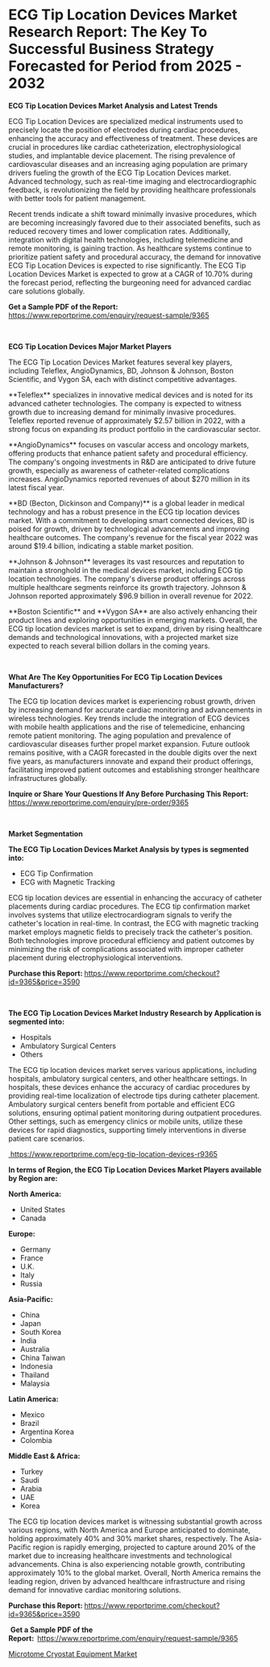 <p><h1>ECG Tip Location Devices Market Research Report: The Key To Successful Business Strategy Forecasted for Period from 2025 - 2032</h1></p><p><strong>ECG Tip Location Devices Market Analysis and Latest Trends</strong></p>
<p><p>ECG Tip Location Devices are specialized medical instruments used to precisely locate the position of electrodes during cardiac procedures, enhancing the accuracy and effectiveness of treatment. These devices are crucial in procedures like cardiac catheterization, electrophysiological studies, and implantable device placement. The rising prevalence of cardiovascular diseases and an increasing aging population are primary drivers fueling the growth of the ECG Tip Location Devices market. Advanced technology, such as real-time imaging and electrocardiographic feedback, is revolutionizing the field by providing healthcare professionals with better tools for patient management.</p><p>Recent trends indicate a shift toward minimally invasive procedures, which are becoming increasingly favored due to their associated benefits, such as reduced recovery times and lower complication rates. Additionally, integration with digital health technologies, including telemedicine and remote monitoring, is gaining traction. As healthcare systems continue to prioritize patient safety and procedural accuracy, the demand for innovative ECG Tip Location Devices is expected to rise significantly. The ECG Tip Location Devices Market is expected to grow at a CAGR of 10.70% during the forecast period, reflecting the burgeoning need for advanced cardiac care solutions globally.</p></p>
<p><strong>Get a Sample PDF of the Report:&nbsp;</strong> <a href="https://www.reportprime.com/enquiry/request-sample/9365?utm_campaign=2809&utm_medium=2&utm_source=Github&utm_content=ia&utm_term=20032025&utm_id=ecg-tip-location-devices">https://www.reportprime.com/enquiry/request-sample/9365</a></p>
<p>&nbsp;</p>
<p><strong>ECG Tip Location Devices Major Market Players</strong></p>
<p><p>The ECG Tip Location Devices Market features several key players, including Teleflex, AngioDynamics, BD, Johnson & Johnson, Boston Scientific, and Vygon SA, each with distinct competitive advantages.</p><p>**Teleflex** specializes in innovative medical devices and is noted for its advanced catheter technologies. The company is expected to witness growth due to increasing demand for minimally invasive procedures. Teleflex reported revenue of approximately $2.57 billion in 2022, with a strong focus on expanding its product portfolio in the cardiovascular sector.</p><p>**AngioDynamics** focuses on vascular access and oncology markets, offering products that enhance patient safety and procedural efficiency. The company's ongoing investments in R&D are anticipated to drive future growth, especially as awareness of catheter-related complications increases. AngioDynamics reported revenues of about $270 million in its latest fiscal year.</p><p>**BD (Becton, Dickinson and Company)** is a global leader in medical technology and has a robust presence in the ECG tip location devices market. With a commitment to developing smart connected devices, BD is poised for growth, driven by technological advancements and improving healthcare outcomes. The company's revenue for the fiscal year 2022 was around $19.4 billion, indicating a stable market position.</p><p>**Johnson & Johnson** leverages its vast resources and reputation to maintain a stronghold in the medical devices market, including ECG tip location technologies. The company's diverse product offerings across multiple healthcare segments reinforce its growth trajectory. Johnson & Johnson reported approximately $96.9 billion in overall revenue for 2022.</p><p>**Boston Scientific** and **Vygon SA** are also actively enhancing their product lines and exploring opportunities in emerging markets. Overall, the ECG tip location devices market is set to expand, driven by rising healthcare demands and technological innovations, with a projected market size expected to reach several billion dollars in the coming years.</p></p>
<p>&nbsp;</p>
<p><strong>What Are The Key Opportunities For ECG Tip Location Devices Manufacturers?</strong></p>
<p><p>The ECG tip location devices market is experiencing robust growth, driven by increasing demand for accurate cardiac monitoring and advancements in wireless technologies. Key trends include the integration of ECG devices with mobile health applications and the rise of telemedicine, enhancing remote patient monitoring. The aging population and prevalence of cardiovascular diseases further propel market expansion. Future outlook remains positive, with a CAGR forecasted in the double digits over the next five years, as manufacturers innovate and expand their product offerings, facilitating improved patient outcomes and establishing stronger healthcare infrastructures globally.</p></p>
<p><strong>Inquire or Share Your Questions If Any Before Purchasing This Report:</strong> <a href="https://www.reportprime.com/enquiry/pre-order/9365?utm_campaign=2809&utm_medium=2&utm_source=Github&utm_content=ia&utm_term=20032025&utm_id=ecg-tip-location-devices">https://www.reportprime.com/enquiry/pre-order/9365</a></p>
<p>&nbsp;</p>
<p><strong>Market Segmentation</strong></p>
<p><strong>The ECG Tip Location Devices Market Analysis by types is segmented into:</strong></p>
<p><ul><li>ECG Tip Confirmation</li><li>ECG with Magnetic Tracking</li></ul></p>
<p><p>ECG tip location devices are essential in enhancing the accuracy of catheter placements during cardiac procedures. The ECG tip confirmation market involves systems that utilize electrocardiogram signals to verify the catheter's location in real-time. In contrast, the ECG with magnetic tracking market employs magnetic fields to precisely track the catheter's position. Both technologies improve procedural efficiency and patient outcomes by minimizing the risk of complications associated with improper catheter placement during electrophysiological interventions.</p></p>
<p><strong>Purchase this Report:&nbsp;</strong><a href="https://www.reportprime.com/checkout?id=9365&price=3590&utm_campaign=2809&utm_medium=2&utm_source=Github&utm_content=ia&utm_term=20032025&utm_id=ecg-tip-location-devices">https://www.reportprime.com/checkout?id=9365&price=3590</a></p>
<p>&nbsp;</p>
<p><strong>The ECG Tip Location Devices Market Industry Research by Application is segmented into:</strong></p>
<p><ul><li>Hospitals</li><li>Ambulatory Surgical Centers</li><li>Others</li></ul></p>
<p><p>The ECG tip location devices market serves various applications, including hospitals, ambulatory surgical centers, and other healthcare settings. In hospitals, these devices enhance the accuracy of cardiac procedures by providing real-time localization of electrode tips during catheter placement. Ambulatory surgical centers benefit from portable and efficient ECG solutions, ensuring optimal patient monitoring during outpatient procedures. Other settings, such as emergency clinics or mobile units, utilize these devices for rapid diagnostics, supporting timely interventions in diverse patient care scenarios.</p></p>
<p><a href="https://www.reportprime.com/ecg-tip-location-devices-r9365?utm_campaign=2809&utm_medium=2&utm_source=Github&utm_content=ia&utm_term=20032025&utm_id=ecg-tip-location-devices">&nbsp;https://www.reportprime.com/ecg-tip-location-devices-r9365</a></p>
<p><strong>In terms of Region, the ECG Tip Location Devices Market Players available by Region are:</strong></p>
<p>
    <p> <strong> North America: </strong>
        <ul>
            <li>United States</li>
            <li>Canada</li>
        </ul>
        </p> 
    <p> <strong> Europe: </strong>
        <ul>
            <li>Germany</li>
            <li>France</li>
            <li>U.K.</li>
            <li>Italy</li>
            <li>Russia</li>
        </ul>
        </p> 
    <p> <strong> Asia-Pacific: </strong>
        <ul>
            <li>China</li>
            <li>Japan</li>
            <li>South Korea</li>
            <li>India</li>
            <li>Australia</li>
            <li>China Taiwan</li>
            <li>Indonesia</li>
            <li>Thailand</li>
            <li>Malaysia</li>
        </ul>
        </p> 
    <p> <strong> Latin America: </strong>
        <ul>
            <li>Mexico</li>
            <li>Brazil</li>
            <li>Argentina Korea</li>
            <li>Colombia</li>
        </ul>
        </p> 
    <p> <strong> Middle East & Africa: </strong>
        <ul>
            <li>Turkey</li>
            <li>Saudi</li>
            <li>Arabia</li>
            <li>UAE</li>
            <li>Korea</li>
        </ul>
    </p>
    </p>
<p><p>The ECG tip location devices market is witnessing substantial growth across various regions, with North America and Europe anticipated to dominate, holding approximately 40% and 30% market shares, respectively. The Asia-Pacific region is rapidly emerging, projected to capture around 20% of the market due to increasing healthcare investments and technological advancements. China is also experiencing notable growth, contributing approximately 10% to the global market. Overall, North America remains the leading region, driven by advanced healthcare infrastructure and rising demand for innovative cardiac monitoring solutions.</p></p>
<p><strong>Purchase this Report: </strong><a href="https://www.reportprime.com/checkout?id=9365&price=3590&utm_campaign=2809&utm_medium=2&utm_source=Github&utm_content=ia&utm_term=20032025&utm_id=ecg-tip-location-devices">https://www.reportprime.com/checkout?id=9365&price=3590</a></p>
<p>&nbsp;<strong>Get a Sample PDF of the Report:&nbsp;&nbsp;</strong><a href="https://www.reportprime.com/enquiry/request-sample/9365?utm_campaign=2809&utm_medium=2&utm_source=Github&utm_content=ia&utm_term=20032025&utm_id=ecg-tip-location-devices">https://www.reportprime.com/enquiry/request-sample/9365</a></p>
<p><strong></strong></p>
<p><p><a href="https://github.com/vjorelaclliv/Market-Research-Report-List-1/blob/main/microtome-cryostat-equipment-market.md?utm_campaign=2809&utm_medium=2&utm_source=Github&utm_content=ia&utm_term=20032025&utm_id=ecg-tip-location-devices">Microtome Cryostat Equipment Market</a></p></p>